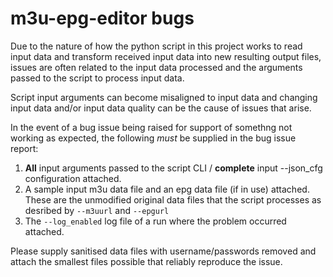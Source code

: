# m3u-epg-editor bugs
Due to the nature of how the python script in this project works to read input data and transform received input data into new resulting output files, issues are often related to the input data processed and the arguments passed to the script to process input data.

Script input arguments can become misaligned to input data and changing input data and/or input data quality can be the cause of issues that arise.

In the event of a bug issue being raised for support of somethng not working as expected, the following *must* be supplied in the bug issue report:

1. **All** input arguments passed to the script CLI / **complete** input --json_cfg configuration attached.
2. A sample input m3u data file and an epg data file (if in use) attached. These are the unmodified original data files that the script processes as desribed by `--m3uurl` and `--epgurl`
3. The `--log_enabled` log file of a run where the problem occurred attached.

Please supply sanitised data files with username/passwords removed and attach the smallest files possible that reliably reproduce the issue.